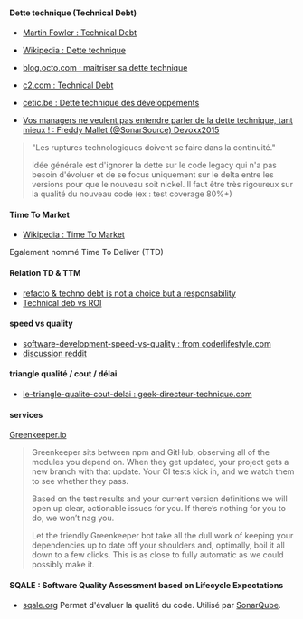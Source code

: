 
#### Dette technique (Technical Debt)

- [Martin Fowler : Technical Debt](http://martinfowler.com/bliki/TechnicalDebt.html)
- [Wikipedia : Dette technique](https://fr.wikipedia.org/wiki/Dette_technique)
- [blog.octo.com : maitriser sa dette technique](http://blog.octo.com/maitriser-sa-dette-technique/)
- [c2.com : Technical Debt](http://www.c2.com/cgi/wiki?TechnicalDebt)
- [cetic.be : Dette technique des développements](https://www.cetic.be/Dette-technique-des-developpements)

- [Vos managers ne veulent pas entendre parler de la dette technique, tant mieux ! : Freddy Mallet (@SonarSource) Devoxx2015](https://www.youtube.com/watch?v=hpGxwgVrGDU&list=PLklQqdqnBkPgctKh1xIvF4eFGtmvUvE2b&index=6)

> "Les ruptures technologiques doivent se faire dans la continuité."
>
> Idée générale est d'ignorer la dette sur le code legacy qui n'a pas besoin d'évoluer
> et de se focus uniquement sur le delta entre les versions pour que le nouveau soit nickel.
> Il faut être très rigoureux sur la qualité du nouveau code (ex : test coverage 80%+)
> 

#### Time To Market

- [Wikipedia : Time To Market](https://en.wikipedia.org/wiki/Time_to_market)

Egalement nommé Time To Deliver (TTD)

#### Relation TD & TTM

- [refacto & techno debt is not a choice but a responsability](http://www.velocitypartners.net/blog/2014/04/03/refactoring-and-technical-debt-its-not-a-choice-its-a-responsibility-part-2/)
- [Technical deb vs ROI](http://www.ontechnicaldebt.com/blog/technical-debt-vs-roi-your-code-may-be-elegant/)

#### speed vs quality
- [software-development-speed-vs-quality : from coderlifestyle.com](http://coderlifestyle.com/software-development-speed-vs-quality-a-tech-shop-conundrum/)
- [discussion reddit](https://www.reddit.com/r/programming/comments/3eep2m/software_development_speed_vs_quality_a_tech_shop/)

#### triangle qualité / cout / délai
- [le-triangle-qualite-cout-delai : geek-directeur-technique.com](http://www.geek-directeur-technique.com/2009/07/10/le-triangle-qualite-cout-delai)

#### services

[Greenkeeper.io](https://greenkeeper.io/)

> Greenkeeper sits between npm and GitHub, observing all of the modules you depend on. When they get updated, your project gets a new branch with that update. Your CI tests kick in, and we watch them to see whether they pass.
> 
> Based on the test results and your current version definitions we will open up clear, actionable issues for you. If there’s nothing for you to do, we won’t nag you.
> 
> Let the friendly Greenkeeper bot take all the dull work of keeping your dependencies up to date off your shoulders and, optimally, boil it all down to a few clicks. This is as close to fully automatic as we could possibly make it.

#### SQALE : Software Quality Assessment based on Lifecycle Expectations
- [sqale.org](http://www.sqale.org/) Permet d'évaluer la qualité du code. Utilisé par [SonarQube](http://www.sonarsource.com/).
